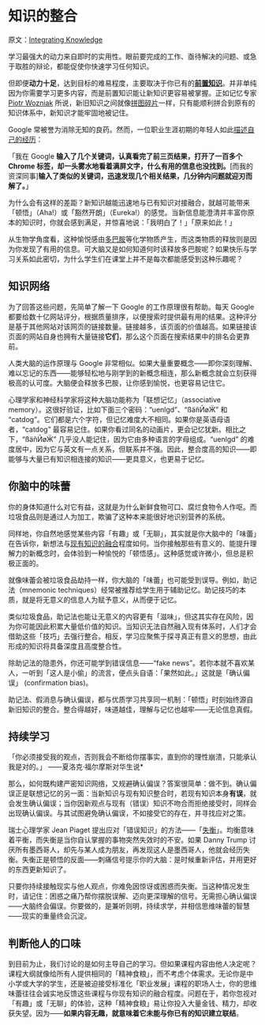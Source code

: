 # 知识的整合

原文：[Integrating Knowledge](https://georgios.blog/posts/integrating-knowledge)

学习最强大的动力来自即时的实用性。眼前要完成的工作、亟待解决的问题、或急于取胜的辩论，都能促使你快速学习任何知识。

但即便**动力十足**，达到目标的难易程度，主要取决于你已有的[**前置知识**](https://www.aft.org/periodical/american-educator/spring-2006/how-knowledge-helps)。并非单纯因为你需要学习更多内容，而是前置知识能让新知识更容易被掌握。正如记忆专家 [Piotr Wozniak](https://www.wired.com/2008/04/ff-wozniak/) 所说，新旧知识之间就像[拼图碎片](https://supermemo.guru/wiki/Jigsaw_puzzle_metaphor)一样，只有能顺利拼合到原有的知识体系中，新知识才能牢固地被记住。

Google 常被誉为消除无知的良药。然而，一位职业生涯初期的年轻人如此[描述自己的经历](https://dev.to/dvddpl/am-i-an-expert-developer-or-just-an-expert-googler-4390)：

「我在 Google **输入了几个关键词，认真看完了前三页结果，打开了一百多个 Chrome 标签，却一头雾水地看着满屏文字，什么有用的信息也没找到。**[而我的资深同事]**输入了类似的关键词，迅速发现几个相关结果，几分钟内问题就迎刃而解了。**」

为什么会有这样的差距？新知识越能迅速地与已有知识对接融合，就越可能带来「顿悟」（Aha!）或「豁然开朗」（Eureka!）的感觉。当新信息能澄清并丰富你原本的知识时，你就会感到满足，并惊喜地说：「我明白了！」「原来如此！」

从生物学角度看，这种愉悦感由[多巴胺](https://www.nature.com/articles/s41593-018-0152-y)等化学物质产生，而这类物质的释放则是因为你发现了有用的信息。可大脑又是如何知道何时该释放多巴胺呢？如果快乐与学习关系如此密切，为什么学生们在课堂上并不是每次都能感受到这种乐趣呢？

## 知识网络

为了回答这些问题，先简单了解一下 Google 的工作原理很有帮助。每天 Google 都要给数十亿网站评分，根据质量排序，以便搜索时提供最有用的结果。这种评分是基于其他网站对该网页的链接数量。链接越多，该页面的价值越高。如果链接该页面的网站自身也拥有大量链接**它们**，那么这个页面在搜索结果中的排名会更靠前。

人类大脑的运作原理与 Google 非常相似。如果大量重要概念——即你深刻理解、难以忘记的东西——能够轻松地与刚学到的新概念相连，那么新概念就会立刻获得极高的认可度。大脑便会释放多巴胺，让你感到愉悦，也更容易记住它。

心理学家和神经科学家将这种大脑功能称为「联想记忆」（associative memory）。这很好验证，比如下面三个密码：“uenlgd”、“ßäñӢøӜ” 和 “catdog”。它们都是六个字符，但记忆难度大不相同。如果你是英语母语者，“catdog” 最容易记住。如果你看过同名的动画片，更会记忆犹新。相比之下，“ßäñӢøӜ” 几乎没人能记住，因为它由多种语言的字母组成。“uenlgd” 的难度居中，因为它与英文有一点关系，但联系并不强。因此，整合度高的知识——即能够与大量已有知识相连接的知识——更具意义，也更易于记忆。

## 你脑中的味蕾

你的身体知道什么对它有益，这就是为什么新鲜食物可口、腐烂食物令人作呕。而垃圾食品则是通过人为加工，欺骗了这种本来能很好地识别营养的系统。

同样地，你自然地感觉某些内容「有趣」或「无聊」，其实就是你大脑中的「味蕾」在告诉你，新想法与[现有知识的融合](https://journals.sagepub.com/doi/abs/10.3102/00346543064001037)程度如何。当你接触那些有意义的、能提升理解力的新概念时，会体验到一种愉悦的「顿悟感」。这种感觉或许微小，但总是积极正面的。

就像味蕾会被垃圾食品劫持一样，你大脑的「味蕾」也可能受到误导。例如，助记法（mnemonic techniques）经常被推荐给学生用于辅助记忆。助记技巧的本质，就是将无意义的信息人为赋予意义，从而便于记忆。

类似垃圾食品，助记法也能让无意义的内容更有「滋味」，但这其实存在风险，因为你可能因此积累大量低价值的知识。当知识无法自然融入现有体系时，人们才会借助这些「技巧」去强行整合。相反，学习应聚焦于探寻真正有意义的思想，由此形成的知识将具备深度且高度整合性。

除助记法的隐患外，你还可能学到错误信息——“fake news”。若你本就不喜欢某人，一听到「这人是小偷」的流言，便点头自语：「果然如此。」这就是「确认偏误」 (confirmation bias)。

助记法、假消息与确认偏误，都与优质学习共享同一机制：「顿悟」时刻始终源自新旧知识的整合。整合得越好，味道越佳，理解与记忆也越牢——无论信息真假。

## 持续学习

「你必须接受我的观点，否则我会不断给你摆事实，直到你的理性崩溃，只能承认我是对的。」 ——夏洛克·福尔摩斯对华生说*

那么，如何既构建严密知识网络，又规避确认偏误？答案很简单：做不到。确认偏误正是联想记忆的另一面：当新知识与现有知识整合时，若现有知识本身**有误**，就会发生确认偏误；当你因新观点与现有（错误）知识不吻合而拒绝接受时，同样会出现确认偏误。与其试图避免确认偏误，不如接受它的存在，并寻找应对之策。

瑞士心理学家 Jean Piaget 提出应对「错误知识」的方法——「[失衡](https://link.springer.com/referenceworkentry/10.1007%2F978-0-387-79061-9_598)」。均衡意味着平衡，而失衡是当你自认掌握的事物突然失效时的不安。如果 Danny Trump 讨厌所有墨西哥人，却先与某人成为朋友，再发现这人是墨西哥人，他就会经历失衡。失衡正是顿悟的反面——刺痛信号提示你的大脑：是时候重新评估，并用更好的东西更新知识了。

只要你持续接触现实与他人观点，你难免因惊讶或困惑而失衡。当这种情况发生时，请记住：困惑之痛乃帮你摆脱误解、迈向更深理解的信号。无需担心确认偏误——大脑终会偏误。你要做的，是兼听则明，持续求学，并相信思维味蕾的智慧——现实的重量终会沉淀。

## 判断他人的口味

到目前为止，我们讨论的是如何主导自己的学习。但如果课程内容由他人决定呢？课程大纲就像给所有人提供相同的「精神食粮」，而不考虑个体需求。无论你是中小学或大学的学生，还是被迫接受标准化「职业发展」课程的职场人士，你的思维味蕾往往会诚实地反馈这些课程与你现有知识的融合程度。问题在于，若你忽视对「有趣」或「无聊」的体验，这种「精神食粮」易让你投入大量金钱、精力，却收获失望。因为——**如果内容无趣，就意味着它未能与你已有的知识建立联结**。